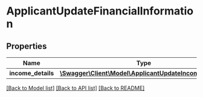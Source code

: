 # ApplicantUpdateFinancialInformation

## Properties
Name | Type | Description | Notes
------------ | ------------- | ------------- | -------------
**income_details** | [**\Swagger\Client\Model\ApplicantUpdateIncomeDetails[]**](ApplicantUpdateIncomeDetails.md) |  | [optional] 

[[Back to Model list]](../../README.md#documentation-for-models) [[Back to API list]](../../README.md#documentation-for-api-endpoints) [[Back to README]](../../README.md)

